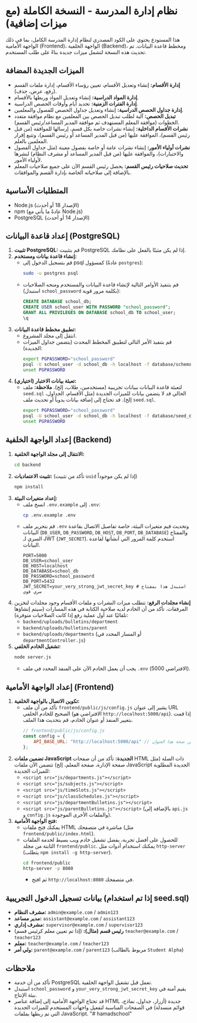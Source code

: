 # نظام إدارة المدرسة - النسخة الكاملة (مع ميزات إضافية)

هذا المستودع يحتوي على الكود المصدري لنظام إدارة المدرسة الكامل، بما في ذلك الواجهة الأمامية (Frontend)، الواجهة الخلفية (Backend)، ومخطط قاعدة البيانات. تم تحديث هذه النسخة لتشمل ميزات جديدة بناءً على طلب المستخدم.

## الميزات الجديدة المضافة

*   **إدارة الأقسام:** إنشاء وتعديل الأقسام، تعيين رؤساء الأقسام، إدارة ملفات القسم (رفع، عرض، حذف).
*   **إدارة المواد الدراسية:** إنشاء وتعديل المواد وربطها بالأقسام.
*   **إدارة الفترات الزمنية:** تحديد أيام وأوقات الحصص الدراسية.
*   **إدارة جداول الحصص الدراسية:** إنشاء وتعديل جداول الحصص للفصول والمعلمين.
*   **تبديل الحصص:** آلية لطلب تبديل الحصص بين المعلمين مع نظام موافقة متعدد الخطوات (موافقة المعلم المستهدف ثم موافقة المدير المساعد/رئيس القسم).
*   **نشرات الأقسام الداخلية:** إنشاء نشرات خاصة بكل قسم، إرسالها للموافقة (من قبل رئيس القسم)، الموافقة عليها (من قبل المدير المساعد أو رئيس القسم)، وتتبع إقرار المعلمين بالعلم.
*   **نشرات أولياء الأمور:** إنشاء نشرات عامة أو خاصة بفصول معينة (مثل جداول الفصول والاختبارات)، والموافقة عليها (من قبل المدير المساعد أو مشرف النظام) لنشرها لأولياء الأمور.
*   **تحديث صلاحيات رئيس القسم:** يحصل رئيس القسم الآن على جميع صلاحيات المعلم بالإضافة إلى صلاحياته الخاصة بإدارة القسم والموافقات.

## المتطلبات الأساسية

*   Node.js (الإصدار 18 أو أحدث)
*   npm (عادةً ما يأتي مع Node.js)
*   PostgreSQL (الإصدار 14 أو أحدث)

## إعداد قاعدة البيانات (PostgreSQL)

1.  **تثبيت PostgreSQL:** قم بتثبيت PostgreSQL إذا لم يكن مثبتًا بالفعل على نظامك.
2.  **إنشاء قاعدة بيانات ومستخدم:**
    *   قم بتسجيل الدخول إلى psql كمسؤول (عادةً `postgres`):
        ```bash
        sudo -u postgres psql
        ```
    *   قم بتنفيذ الأوامر التالية لإنشاء قاعدة البيانات والمستخدم ومنحه الصلاحيات (استبدل `school_password` بكلمة مرور قوية):
        ```sql
        CREATE DATABASE school_db;
        CREATE USER school_user WITH PASSWORD "school_password";
        GRANT ALL PRIVILEGES ON DATABASE school_db TO school_user;
        \q
        ```
3.  **تطبيق مخطط قاعدة البيانات:**
    *   انتقل إلى مجلد المشروع.
    *   قم بتنفيذ الأمر التالي لتطبيق المخطط المحدث (يتضمن جداول الميزات الجديدة):
        ```bash
        export PGPASSWORD="school_password"
        psql -U school_user -d school_db -h localhost -f database/schema.sql
        unset PGPASSWORD
        ```
4.  **تعبئة بيانات الاختبار (اختياري):**
    *   لتعبئة قاعدة البيانات ببيانات تجريبية (مستخدمين، طلاب، إلخ). **ملاحظة:** ملف `seed.sql` الحالي قد لا يتضمن بيانات للميزات الجديدة (مثل الأقسام، الجداول، إلخ). قد تحتاج إلى إضافة بيانات يدوياً أو تحديث ملف `seed.sql`.
        ```bash
        export PGPASSWORD="school_password"
        psql -U school_user -d school_db -h localhost -f database/seed_double_quotes.sql
        unset PGPASSWORD
        ```

## إعداد الواجهة الخلفية (Backend)

1.  **الانتقال إلى مجلد الواجهة الخلفية:**
    ```bash
    cd backend
    ```
2.  **تثبيت الاعتماديات:** (تأكد من تثبيت `uuid` إذا لم يكن موجوداً)
    ```bash
    npm install
    ```
3.  **إعداد متغيرات البيئة:**
    *   انسخ ملف `.env.example` إلى `.env`:
        ```bash
        cp .env.example .env
        ```
    *   قم بتحرير ملف `.env` وتحديث قيم متغيرات البيئة، خاصة تفاصيل الاتصال بقاعدة البيانات (`DB_USER`, `DB_PASSWORD`, `DB_HOST`, `DB_PORT`, `DB_DATABASE`) والمفتاح السري لـ JWT (`JWT_SECRET`). استخدم كلمة المرور التي أنشأتها لقاعدة البيانات.
        ```dotenv
        PORT=5000
        DB_USER=school_user
        DB_HOST=localhost
        DB_DATABASE=school_db
        DB_PASSWORD=school_password
        DB_PORT=5432
        JWT_SECRET=your_very_strong_jwt_secret_key # استبدل هذا بمفتاح سري قوي
        ```
4.  **إنشاء مجلدات الرفع:** تتطلب ميزات النشرات و ملفات الأقسام وجود مجلدات لتخزين المرفقات. تأكد من أن الخادم لديه صلاحية الكتابة في هذه المسارات (سيتم إنشاؤها تلقائيًا عند أول عملية رفع إذا كانت الصلاحيات متوفرة):
    *   `backend/uploads/bulletins/department`
    *   `backend/uploads/bulletins/parent`
    *   `backend/uploads/departments` (أو المسار المحدد في `departmentController.js`)
5.  **تشغيل الخادم الخلفي:**
    ```bash
    node server.js
    ```
    *   يجب أن يعمل الخادم الآن على المنفذ المحدد في ملف `.env` (الافتراضي 5000).

## إعداد الواجهة الأمامية (Frontend)

1.  **تكوين الاتصال بالواجهة الخلفية:**
    *   تأكد من أن ملف `frontend/public/js/config.js` يشير إلى عنوان URL الصحيح للخادم الخلفي (الافتراضي هو `http://localhost:5000/api`). إذا قمت بتغيير المنفذ أو عنوان الخادم، قم بتحديث هذا الملف.
        ```javascript
        // frontend/public/js/config.js
        const config = {
            API_BASE_URL: "http://localhost:5000/api" // تأكد من صحة هذا العنوان
        };
        ```
2.  **تضمين ملفات JavaScript الجديدة:** تأكد من أن صفحات HTML ذات الصلة (مثل صفحة الإدارة، صفحة المعلم، إلخ) تتضمن الآن ملفات JavaScript الجديدة المطلوبة للميزات الجديدة:
    *   `<script src="js/departments.js"></script>`
    *   `<script src="js/subjects.js"></script>`
    *   `<script src="js/timeSlots.js"></script>`
    *   `<script src="js/classSchedules.js"></script>`
    *   `<script src="js/departmentBulletins.js"></script>`
    *   `<script src="js/parentBulletins.js"></script>`
    (بالإضافة إلى `api.js` و `config.js` والملفات الأخرى الموجودة).
3.  **فتح الواجهة الأمامية:**
    *   يمكنك فتح ملفات HTML مباشرة في متصفحك (مثل `frontend/public/index.html`).
    *   للحصول على أفضل تجربة، يفضل تشغيل خادم ويب بسيط لخدمة الملفات الثابتة من مجلد `frontend/public`. يمكنك استخدام أدوات مثل `http-server` (يتطلب `npm install -g http-server`).
        ```bash
        cd frontend/public
        http-server -p 8080
        ```
        *   ثم افتح `http://localhost:8080` في متصفحك.

## بيانات تسجيل الدخول التجريبية (إذا تم استخدام seed.sql)

*   **مشرف النظام:** `admin@example.com` / `admin123`
*   **مدير مساعد:** `assistant@example.com` / `assistant123`
*   **مشرف إداري:** `supervisor@example.com` / `supervisor123`
*   **رئيس قسم (مثال):** (إذا تم تعيين معلم كرئيس قسم) `teacher@example.com` / `teacher123`
*   **معلم:** `teacher@example.com` / `teacher123`
*   **ولي أمر:** `parent@example.com` / `parent123` (مربوط بالطالب `Student Alpha`)

## ملاحظات

*   تأكد من أن خدمة PostgreSQL تعمل قبل تشغيل الواجهة الخلفية.
*   استبدل `school_password` و `your_very_strong_jwt_secret_key` بقيم آمنة في بيئة الإنتاج.
*   قد تحتاج الواجهة الأمامية إلى إضافة عناصر HTML جديدة (أزرار، جداول، نماذج، قوائم منسدلة) في الصفحات المناسبة لتفعيل واجهات المستخدم للميزات الجديدة التي تم ربطها بملفات JavaScript.
"# hamadschool" 
